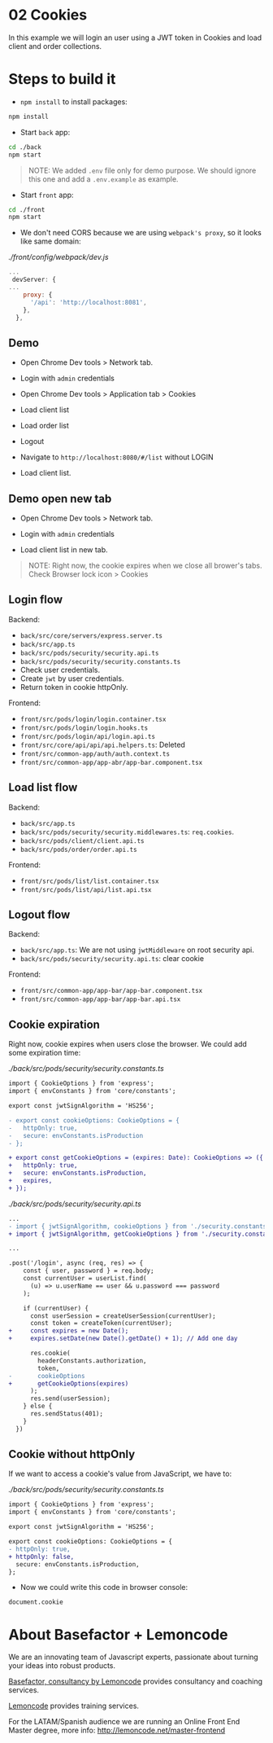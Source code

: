 # 02 Cookies

In this example we will login an user using a JWT token in Cookies and load client and order collections.

# Steps to build it

- `npm install` to install packages:

```bash
npm install
```

- Start `back` app:

```bash
cd ./back
npm start
```

> NOTE: We added `.env` file only for demo purpose. We should ignore this one and add a `.env.example` as example.

- Start `front` app:

```bash
cd ./front
npm start
```

- We don't need CORS because we are using `webpack's proxy`, so it looks like same domain:

_./front/config/webpack/dev.js_

```javascript
...
 devServer: {
...
    proxy: {
      '/api': 'http://localhost:8081',
    },
  },
```

## Demo

- Open Chrome Dev tools > Network tab.

- Login with `admin` credentials

- Open Chrome Dev tools > Application tab > Cookies

- Load client list

- Load order list

- Logout

- Navigate to `http://localhost:8080/#/list` without LOGIN

- Load client list.

## Demo open new tab

- Open Chrome Dev tools > Network tab.

- Login with `admin` credentials

- Load client list in new tab.

> NOTE: Right now, the cookie expires when we close all brower's tabs.
> Check Browser lock icon > Cookies

## Login flow

Backend:

  - `back/src/core/servers/express.server.ts`
  - `back/src/app.ts`
  - `back/src/pods/security/security.api.ts`
  - `back/src/pods/security/security.constants.ts`
  - Check user credentials.
  - Create `jwt` by user credentials.
  - Return token in cookie httpOnly.

Frontend:

  - `front/src/pods/login/login.container.tsx`
  - `front/src/pods/login/login.hooks.ts`
  - `front/src/pods/login/api/login.api.ts`
  - `front/src/core/api/api/api.helpers.ts`: Deleted
  - `front/src/common-app/auth/auth.context.ts`
  - `front/src/common-app/app-abr/app-bar.component.tsx`

## Load list flow

Backend:

  - `back/src/app.ts`
  - `back/src/pods/security/security.middlewares.ts`: `req.cookies`.
  - `back/src/pods/client/client.api.ts`
  - `back/src/pods/order/order.api.ts`

Frontend: 

  - `front/src/pods/list/list.container.tsx`
  - `front/src/pods/list/api/list.api.tsx`

## Logout flow

Backend:

  - `back/src/app.ts`: We are not using `jwtMiddleware` on root security api.
  - `back/src/pods/security/security.api.ts`: clear cookie

Frontend: 

  - `front/src/common-app/app-bar/app-bar.component.tsx`
  - `front/src/common-app/app-bar/app-bar.api.tsx`

## Cookie expiration

Right now, cookie expires when users close the browser. We could add some expiration time:

_./back/src/pods/security/security.constants.ts_

```diff
import { CookieOptions } from 'express';
import { envConstants } from 'core/constants';

export const jwtSignAlgorithm = 'HS256';

- export const cookieOptions: CookieOptions = {
-   httpOnly: true,
-   secure: envConstants.isProduction
- };

+ export const getCookieOptions = (expires: Date): CookieOptions => ({
+   httpOnly: true,
+   secure: envConstants.isProduction,
+   expires,
+ });

```

_./back/src/pods/security/security.api.ts_

```diff
...
- import { jwtSignAlgorithm, cookieOptions } from './security.constants';
+ import { jwtSignAlgorithm, getCookieOptions } from './security.constants';

...

.post('/login', async (req, res) => {
    const { user, password } = req.body;
    const currentUser = userList.find(
      (u) => u.userName == user && u.password === password
    );

    if (currentUser) {
      const userSession = createUserSession(currentUser);
      const token = createToken(currentUser);
+     const expires = new Date();
+     expires.setDate(new Date().getDate() + 1); // Add one day

      res.cookie(
        headerConstants.authorization,
        token,
-       cookieOptions
+       getCookieOptions(expires)
      );
      res.send(userSession);
    } else {
      res.sendStatus(401);
    }
  })

```

## Cookie without httpOnly

If we want to access a cookie's value from JavaScript, we have to:

_./back/src/pods/security/security.constants.ts_

```diff
import { CookieOptions } from 'express';
import { envConstants } from 'core/constants';

export const jwtSignAlgorithm = 'HS256';

export const cookieOptions: CookieOptions = {
- httpOnly: true,
+ httpOnly: false,
  secure: envConstants.isProduction,
};

```

- Now we could write this code in browser console:

```
document.cookie
```

# About Basefactor + Lemoncode

We are an innovating team of Javascript experts, passionate about turning your ideas into robust products.

[Basefactor, consultancy by Lemoncode](http://www.basefactor.com) provides consultancy and coaching services.

[Lemoncode](http://lemoncode.net/services/en/#en-home) provides training services.

For the LATAM/Spanish audience we are running an Online Front End Master degree, more info: http://lemoncode.net/master-frontend
